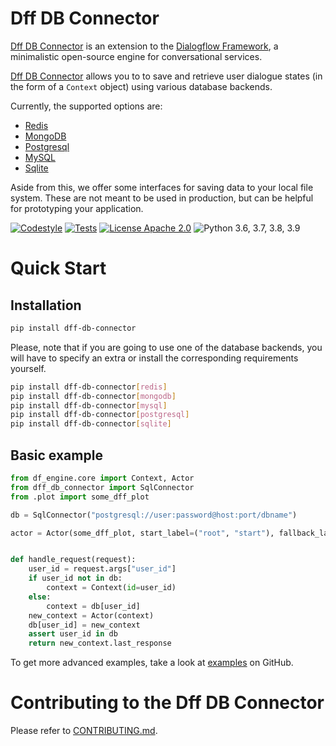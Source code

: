 
# Dff DB Connector

[Dff DB Connector](https://github.com/ruthenian8/dff-db-connector) is an extension to the [Dialogflow Framework](https://github.com/deepmipt/dialog_flow_engine), a minimalistic open-source engine for conversational services.

[Dff DB Connector](https://github.com/ruthenian8/dff-db-connector) allows you to to save and retrieve user dialogue states (in the form of a `Context` object) using various database backends. 

Currently, the supported options are: 
* [Redis](https://redis.io/)
* [MongoDB](https://www.mongodb.com/)
* [Postgresql](https://www.postgresql.org/)
* [MySQL](https://www.mysql.com/)
* [Sqlite](https://www.sqlite.org/index.html)

Aside from this, we offer some interfaces for saving data to your local file system. These are not meant to be used in production, but can be helpful for prototyping your application.

<!-- [![Documentation Status](https://dff-db-connector.readthedocs.io/en/stable/?badge=stable)](https://readthedocs.org/projects/dff-db-connector/badge/?version=stable) -->
<!-- [![Coverage Status](https://coveralls.io/repos/github/ruthenian8/dff-db-connector/badge.svg?branch=main)](https://coveralls.io/github/ruthenian8/dff-db-connector?branch=main) -->
[![Codestyle](https://github.com/ruthenian8/dff-db-connector/workflows/codestyle/badge.svg)](https://github.com/ruthenian8/dff-db-connector)
[![Tests](https://github.com/ruthenian8/dff-db-connector/workflows/test_coverage/badge.svg)](https://github.com/ruthenian8/dff-db-connector)
[![License Apache 2.0](https://img.shields.io/badge/license-Apache%202.0-blue.svg)](https://github.com/ruthenian8/dff-db-connector/blob/main/LICENSE)
![Python 3.6, 3.7, 3.8, 3.9](https://img.shields.io/badge/python-3.6%20%7C%203.7%20%7C%203.8%20%7C%203.9-green.svg)
<!-- [![PyPI](https://img.shields.io/pypi/v/dff-db-connector)](https://pypi.org/project/dff-db-connector/)
[![Downloads](https://pepy.tech/badge/dff-db-connector)](https://pepy.tech/project/dff-db-connector) -->

# Quick Start
## Installation
```bash
pip install dff-db-connector
```

Please, note that if you are going to use one of the database backends, you will have to specify an extra or install the corresponding requirements yourself.
```bash
pip install dff-db-connector[redis]
pip install dff-db-connector[mongodb]
pip install dff-db-connector[mysql]
pip install dff-db-connector[postgresql]
pip install dff-db-connector[sqlite]
```

## Basic example
```python
from df_engine.core import Context, Actor
from dff_db_connector import SqlConnector
from .plot import some_dff_plot

db = SqlConnector("postgresql://user:password@host:port/dbname")

actor = Actor(some_dff_plot, start_label=("root", "start"), fallback_label=("root", "fallback"))


def handle_request(request):
    user_id = request.args["user_id"]
    if user_id not in db:
        context = Context(id=user_id)
    else:
        context = db[user_id]
    new_context = Actor(context)
    db[user_id] = new_context
    assert user_id in db
    return new_context.last_response

```

To get more advanced examples, take a look at [examples](https://github.com/ruthenian8/dff-db-connector/tree/main/examples) on GitHub.

# Contributing to the Dff DB Connector

Please refer to [CONTRIBUTING.md](https://github.com/ruthenian8/dff-db-connector/blob/main/CONTRIBUTING.md).
